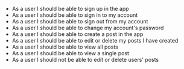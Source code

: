 - As a user I should be able to sign up in the app
- As a user I should be able to sign in to my account
- As a user I should be able to sign out from my account
- As a user I should be able to change my account's password
- As a user I should be able to create a post in the app
- As a user I should be able to edit or delete my posts I have created
- As a user I should be able to view all posts
- As a user I should be able to view a single post
- As a user I should not be able to edit or delete users' posts
